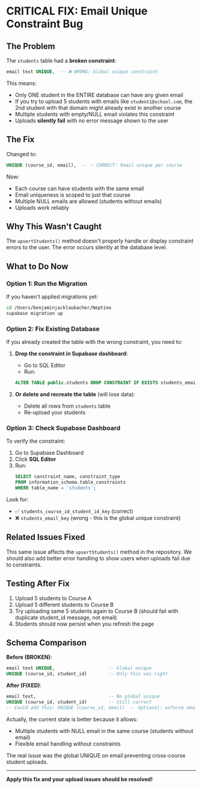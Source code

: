 # CRITICAL FIX: Email Unique Constraint Bug

## The Problem

The `students` table had a **broken constraint**:

```sql
email text UNIQUE,  -- ❌ WRONG: Global unique constraint
```

This means:
- Only ONE student in the ENTIRE database can have any given email
- If you try to upload 5 students with emails like `student1@school.com`, the 2nd student with that domain might already exist in another course
- Multiple students with empty/NULL email violates this constraint
- Uploads **silently fail** with no error message shown to the user

## The Fix

Changed to:

```sql
UNIQUE (course_id, email),  -- ✅ CORRECT: Email unique per course
```

Now:
- Each course can have students with the same email
- Email uniqueness is scoped to just that course
- Multiple NULL emails are allowed (students without emails)
- Uploads work reliably

## Why This Wasn't Caught

The `upsertStudents()` method doesn't properly handle or display constraint errors to the user. The error occurs silently at the database level.

## What to Do Now

### Option 1: Run the Migration

If you haven't applied migrations yet:

```bash
cd /Users/benjaminjacklaubacher/Neptino
supabase migration up
```

### Option 2: Fix Existing Database

If you already created the table with the wrong constraint, you need to:

1. **Drop the constraint in Supabase dashboard**:
   - Go to SQL Editor
   - Run:
   ```sql
   ALTER TABLE public.students DROP CONSTRAINT IF EXISTS students_email_key;
   ```

2. **Or delete and recreate the table** (will lose data):
   - Delete all rows from `students` table
   - Re-upload your students

### Option 3: Check Supabase Dashboard

To verify the constraint:

1. Go to Supabase Dashboard
2. Click **SQL Editor**
3. Run:
   ```sql
   SELECT constraint_name, constraint_type 
   FROM information_schema.table_constraints 
   WHERE table_name = 'students';
   ```

Look for:
- ✅ `students_course_id_student_id_key` (correct)
- ❌ `students_email_key` (wrong - this is the global unique constraint)

## Related Issues Fixed

This same issue affects the `upsertStudents()` method in the repository. We should also add better error handling to show users when uploads fail due to constraints.

## Testing After Fix

1. Upload 5 students to Course A
2. Upload 5 different students to Course B  
3. Try uploading same 5 students again to Course B (should fail with duplicate student_id message, not email)
4. Students should now persist when you refresh the page

## Schema Comparison

**Before (BROKEN)**:
```sql
email text UNIQUE,                    -- Global unique
UNIQUE (course_id, student_id)        -- Only this was right
```

**After (FIXED)**:
```sql
email text,                           -- No global unique
UNIQUE (course_id, student_id)        -- Still correct
-- Could add this: UNIQUE (course_id, email)  -- Optional: enforce email uniqueness per course
```

Actually, the current state is better because it allows:
- Multiple students with NULL email in the same course (students without email)
- Flexible email handling without constraints

The real issue was the global UNIQUE on email preventing cross-course student uploads.

---

**Apply this fix and your upload issues should be resolved!**
